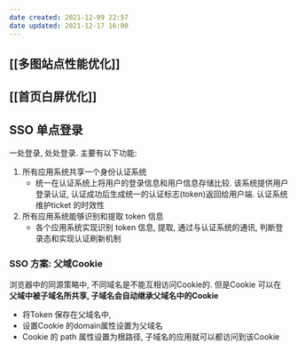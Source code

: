 ```yaml
---
date created: 2021-12-09 22:57
date updated: 2021-12-17 16:00
---
```


## [[多图站点性能优化]]

## [[首页白屏优化]]

## SSO 单点登录
一处登录, 处处登录.
主要有以下功能:
1. 所有应用系统共享一个身份认证系统
	- 统一在认证系统上将用户的登录信息和用户信息存储比较. 该系统提供用户登录认证, 认证成功后生成统一的认证标志(token)返回给用户端. 认证系统维护ticket 的时效性
2. 所有应用系统能够识别和提取 token 信息
	- 各个应用系统实现识别 token 信息, 提取, 通过与认证系统的通讯, 判断登录态和实现认证刷新机制
### SSO 方案: 父域Cookie
浏览器中的同源策略中, 不同域名是不能互相访问Cookie的. 但是Cookie 可以在 **父域中被子域名所共享, 子域名会自动继承父域名中的Cookie**

- 将Token 保存在父域名中, 
- 设置Cookie 的domain属性设置为父域名
- Cookie 的 path 属性设置为根路径, 子域名的应用就可以都访问到该Cookie